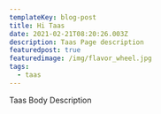 ```yaml
---
templateKey: blog-post
title: Hi Taas
date: 2021-02-21T08:20:26.003Z
description: Taas Page description
featuredpost: true
featuredimage: /img/flavor_wheel.jpg
tags:
  - taas
---
```

Taas Body Description